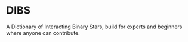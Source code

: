 # DIBS
A Dictionary of Interacting Binary Stars, build for experts and beginners where anyone can contribute.
